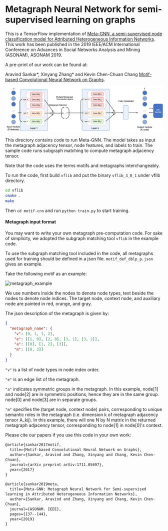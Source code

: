 # Metagraph Neural Network for semi-supervised learning on graphs

This is a TensorFlow implementation of [Meta-GNN, a semi-supervised node classification model for Attributed Heterogeneous Information Networks](http://asankar3.web.engr.illinois.edu/files/Meta-GNN-ASONAM2019.pdf). This work has been published in the 2019 IEEE/ACM International Conference on Advances in Social Networks Analysis and Mining (ASONAM), ASONAM 2019.


A pre-print of our work can be found at:

Aravind Sankar*, Xinyang Zhang* and Kevin Chen-Chuan Chang [Motif-based Convolutional Neural Network on Graphs](https://arxiv.org/pdf/1711.05697.pdf).

![Meta-GNN: MetaGraph Neural Network](arch.png)

This directory contains code to run Meta-GNN. The model takes as input the metagraph adjacency tensor, node features, and labels to train. The sample code runs subgraph matching to compute metagraph adjacency tensor.

Note that the code uses the terms motifs and metagraphs interchangeably.

To run the code, first build `vflib` and put the binary `vflib_3_0_1` under vflib directory.

```bash
cd vflib
cmake .
make
```


Then `cd motif-cnn` and run `python train.py` to start training.


#### Metagraph input format
You may want to write your own metagraph pre-computation code. For sake of simplicity, we adopted the subgraph matching tool `vflib` in the example code.

To use the subgraph matching tool included in the code, all metagraphs used for training should be defined in a json file. `motif_def_dblp_p.json` gives an example.

Take the following motif as an example:

![metagraph_example](img/example.png)

We use numbers inside the nodes to denote node types, text beside the nodes to denote node indices. The target node, context node, and auxiliary node are painted in red, orange, and gray.

The json description of the metagraph is given by:

```json
{
  "metagraph_name": {
    "v": [0, 1, 1, 2],
    "e": [[1, 0], [2, 0], [3, 1], [3, 2]],
    "a": [[0], [1, 2], [3]],
    "m": [[0, 3]]
  }
}
```
`"v"` is a list of node types in node index order.

`"e"` is an edge list of the metagraph.

`"a"` indicates symmetric groups in the metagraph. In this example, node[1] and node[2] are in symmetric positions, hence they are in the same group. node[0] and node[3] are in separate groups.

`"m"` specifies the (target node, context node) pairs, corresponding to unique semantic roles in the metagraph (i.e. dimension k of metagraph adjacency tensor A_kij). In this example, there will one N by N matrix in the returned metagraph adjacency tensor, corresponding to node[1] in node[0]'s context.

Please cite our papers if you use this code in your own work:

```
@article{sankar2017motif,
  title={Motif-based Convolutional Neural Network on Graphs},
  author={Sankar, Aravind and Zhang, Xinyang and Chang, Kevin Chen-Chuan},
  journal={arXiv preprint arXiv:1711.05697},
  year={2017}
}
```

```
@article{sankar2019meta,
  title={Meta-GNN: Metagraph Neural Network for Semi-supervised learning in Attributed Heterogeneous Information Networks},
  author={Sankar, Aravind and Zhang, Xinyang and Chang, Kevin Chen-Chuan},
  journal={ASONAM. IEEE},
  pages={137--144},
  year={2019}
}
```
